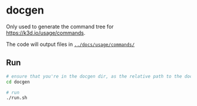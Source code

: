 # docgen

Only used to generate the command tree for <https://k3d.io/usage/commands>.

The code will output files in [`../docs/usage/commands/`](../docs/usage/commands/)

## Run

```bash
# ensure that you're in the docgen dir, as the relative path to the docs/ dir is hardcoded
cd docgen

# run
./run.sh
```
